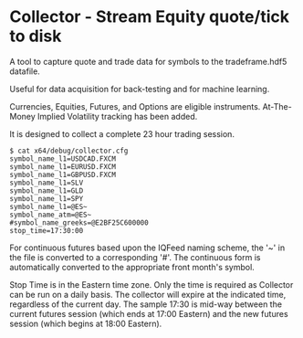 # Collector - Stream Equity quote/tick to disk

A tool to capture quote and trade data for symbols to the tradeframe.hdf5 datafile.

Useful for data acquisition for back-testing and for machine learning.

Currencies, Equities, Futures, and Options are eligible instruments.  At-The-Money Implied Volatility tracking has been added.

It is designed to collect a complete 23 hour trading session.

```
$ cat x64/debug/collector.cfg
symbol_name_l1=USDCAD.FXCM
symbol_name_l1=EURUSD.FXCM
symbol_name_l1=GBPUSD.FXCM
symbol_name_l1=SLV
symbol_name_l1=GLD
symbol_name_l1=SPY
symbol_name_l1=@ES~
symbol_name_atm=@ES~
#symbol_name_greeks=@E2BF25C600000
stop_time=17:30:00
```

For continuous futures based upon the IQFeed naming scheme, the '~' in the file is converted to a corresponding '#'.  The continuous form is automatically converted to the appropriate front month's symbol.

Stop Time is in the Eastern time zone.  Only the time is required as Collector can be run on a daily basis.
The collector will expire at the indicated time, regardless of the current day.
The sample 17:30 is mid-way between the current futures session (which ends at 17:00 Eastern) and the new futures session (which begins at 18:00 Eastern).
